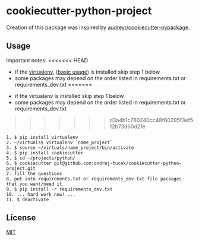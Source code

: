 # cookiecutter-python-project

Creation of this package was inspired by [audreyr/cookiecutter-pypackage](https://github.com/audreyr/cookiecutter-pypackage).


## Usage
Important notes: 
<<<<<<< HEAD
- if the [virtualenv](https://virtualenv.pypa.io/en/stable/), ([basic usage](http://docs.python-guide.org/en/latest/dev/virtualenvs/)) is installed skip step 1 below
- some packages may depend on the order listed in requirements.txt or requirements_dev.txt
=======
* if the virtualenv is installed skip step 1 below
* some packages may depend on the order listed in requirements.txt or requirements_dev.txt
>>>>>>> d3a4b1c760240cc48f60295f3ef512b73d60d21e

````
1. $ pip install virtualenv 
2. ~/virtuals$ virtualenv `name_project`
3. $ source ~/virtuals/name_project/bin/activate
4. $ pip install cookiecutter
5. $ cd ~/projects/python/
6. $ cookiecutter git@github.com:ondrej-tucek/cookiecutter-python-project.git
7. fill the questions
8. put into requirements.txt or requirements_dev.txt file packages that you want/need it
9. $ pip install -r requirements_dev.txt
10. ... hard work now! ...
11. $ deactivate
````


## License
 [MIT](/LICENSE)

